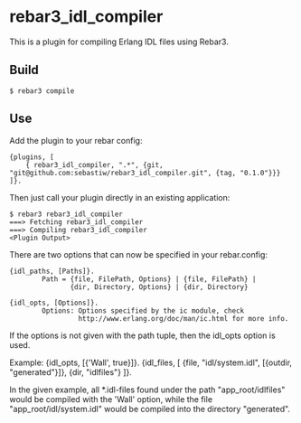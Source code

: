 rebar3_idl_compiler
=====

This is a plugin for compiling Erlang IDL files using Rebar3.

Build
-----

    $ rebar3 compile

Use
---

Add the plugin to your rebar config:

    {plugins, [
        { rebar3_idl_compiler, ".*", {git, "git@github.com:sebastiw/rebar3_idl_compiler.git", {tag, "0.1.0"}}}
    ]}.

Then just call your plugin directly in an existing application:


    $ rebar3 rebar3_idl_compiler
    ===> Fetching rebar3_idl_compiler
    ===> Compiling rebar3_idl_compiler
    <Plugin Output>


There are two options that can now be specified in your rebar.config:


    {idl_paths, [Paths]}.
            Path = {file, FilePath, Options} | {file, FilePath} |
                   {dir, Directory, Options} | {dir, Directory}

    {idl_opts, [Options]}.
            Options: Options specified by the ic module, check
                     http://www.erlang.org/doc/man/ic.html for more info.


If the options is not given with the path tuple, then the idl_opts option
is used.


Example:
    {idl_opts, [{'Wall', true}]}.
    {idl_files, [
                 {file, "idl/system.idl", [{outdir, "generated"}]},
                 {dir, "idlfiles"}
                 ]}.


In the given example, all *.idl-files found under the path
"app_root/idlfiles" would be compiled with the 'Wall' option, while the
file "app_root/idl/system.idl" would be compiled into the directory
"generated".

